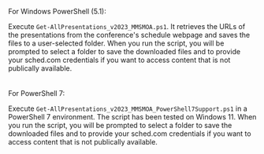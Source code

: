 For Windows PowerShell (5.1):

Execute `Get-AllPresentations_v2023_MMSMOA.ps1`. It retrieves the URLs of the presentations from the conference's schedule webpage and saves the files to a user-selected folder. When you run the script, you will be prompted to select a folder to save the downloaded files and to provide your sched.com credentials if you want to access content that is not publically available.
<br><br><br>
For PowerShell 7:

Execute `Get-AllPresentations_v2023_MMSMOA_PowerShell7Support.ps1` in a PowerShell 7 environment. The script has been tested on Windows 11. When you run the script, you will be prompted to select a folder to save the downloaded files and to provide your sched.com credentials if you want to access content that is not publically available.

